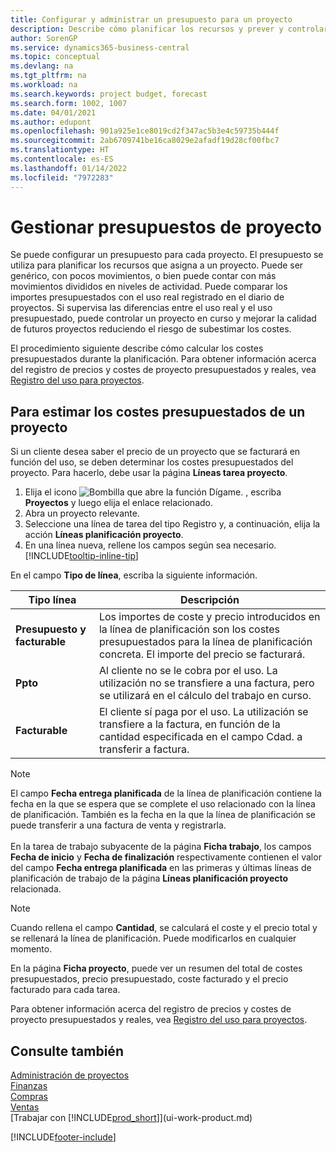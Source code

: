 ```yaml
---
title: Configurar y administrar un presupuesto para un proyecto
description: Describe cómo planificar los recursos y prever y controlar los costes de un proyecto mediante la configuración de un presupuesto para cada proyecto.
author: SorenGP
ms.service: dynamics365-business-central
ms.topic: conceptual
ms.devlang: na
ms.tgt_pltfrm: na
ms.workload: na
ms.search.keywords: project budget, forecast
ms.search.form: 1002, 1007
ms.date: 04/01/2021
ms.author: edupont
ms.openlocfilehash: 901a925e1ce8019cd2f347ac5b3e4c59735b444f
ms.sourcegitcommit: 2ab6709741be16ca8029e2afadf19d28cf00fbc7
ms.translationtype: HT
ms.contentlocale: es-ES
ms.lasthandoff: 01/14/2022
ms.locfileid: "7972283"
---
```

# <a name="manage-job-budgets"></a>Gestionar presupuestos de proyecto
Se puede configurar un presupuesto para cada proyecto. El presupuesto se utiliza para planificar los recursos que asigna a un proyecto. Puede ser genérico, con pocos movimientos, o bien puede contar con más movimientos divididos en niveles de actividad. Puede comparar los importes presupuestados con el uso real registrado en el diario de proyectos. Si supervisa las diferencias entre el uso real y el uso presupuestado, puede controlar un proyecto en curso y mejorar la calidad de futuros proyectos reduciendo el riesgo de subestimar los costes.

El procedimiento siguiente describe cómo calcular los costes presupuestados durante la planificación. Para obtener información acerca del registro de precios y costes de proyecto presupuestados y reales, vea [Registro del uso para proyectos](projects-how-record-job-usage.md).  

## <a name="to-estimate-the-budgeted-costs-for-a-job"></a><a name="JobBudgetCosts"></a> Para estimar los costes presupuestados de un proyecto
Si un cliente desea saber el precio de un proyecto que se facturará en función del uso, se deben determinar los costes presupuestados del proyecto. Para hacerlo, debe usar la página **Líneas tarea proyecto**.

1. Elija el icono ![Bombilla que abre la función Dígame.](media/ui-search/search_small.png "Dígame qué desea hacer") , escriba **Proyectos** y luego elija el enlace relacionado.  
2. Abra un proyecto relevante.
3. Seleccione una línea de tarea del tipo Registro y, a continuación, elija la acción **Líneas planificación proyecto**.
4. En una línea nueva, rellene los campos según sea necesario. [!INCLUDE[tooltip-inline-tip](includes/tooltip-inline-tip_md.md)]   

En el campo **Tipo de línea**, escriba la siguiente información.  

| Tipo línea | Descripción |
| --- | --- |
| **Presupuesto y facturable** |Los importes de coste y precio introducidos en la línea de planificación son los costes presupuestados para la línea de planificación concreta. El importe del precio se facturará. |
| **Ppto** |Al cliente no se le cobra por el uso. La utilización no se transfiere a una factura, pero se utilizará en el cálculo del trabajo en curso. |
| **Facturable** |El cliente sí paga por el uso. La utilización se transfiere a la factura, en función de la cantidad especificada en el campo Cdad. a transferir a factura. |

> [!NOTE]  
> El campo **Fecha entrega planificada** de la línea de planificación contiene la fecha en la que se espera que se complete el uso relacionado con la línea de planificación. También es la fecha en la que la línea de planificación se puede transferir a una factura de venta y registrarla. <br /><br /> En la tarea de trabajo subyacente de la página **Ficha trabajo**, los campos **Fecha de inicio** y **Fecha de finalización** respectivamente contienen el valor del campo **Fecha entrega planificada** en las primeras y últimas líneas de planificación de trabajo de la página **Líneas planificación proyecto** relacionada.

> [!NOTE]  
>   Cuando rellena el campo **Cantidad**, se calculará el coste y el precio total y se rellenará la línea de planificación. Puede modificarlos en cualquier momento.

En la página **Ficha proyecto**, puede ver un resumen del total de costes presupuestados, precio presupuestado, coste facturado y el precio facturado para cada tarea.

Para obtener información acerca del registro de precios y costes de proyecto presupuestados y reales, vea [Registro del uso para proyectos](projects-how-record-job-usage.md).

## <a name="see-also"></a>Consulte también
[Administración de proyectos](projects-manage-projects.md)  
[Finanzas](finance.md)  
[Compras](purchasing-manage-purchasing.md)         
[Ventas](sales-manage-sales.md)      
[Trabajar con [!INCLUDE[prod_short](includes/prod_short.md)]](ui-work-product.md)  


[!INCLUDE[footer-include](includes/footer-banner.md)]